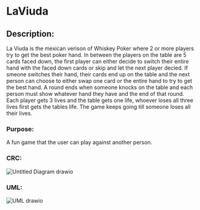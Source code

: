 # LaViuda
## Description:
La Viuda is the mexican verison of Whiskey Poker where 2 or more players try to get the best poker hand. In between the players on the table are 5 cards faced down, the first player can either decide to switch their entire hand with the faced down cards or skip and let the next player decied. If smeone switches their hand, their cards end up on the table and the next person can choose to either swap one card or the entire hand to try to get the best hand. A round ends when someone knocks on the table and each person must show whatever hand they have and the end of that round. Each player gets 3 lives and the table gets one life, whoever loses all three lives first gets the tables life. The game keeps going till someone loses all their lives. 

### Purpose:
A fun game that the user can play against another person.

### CRC: 
![Untitled Diagram drawio](https://github.com/MarkoCode1/LaViuda/assets/158511287/ed85870a-256c-4287-857b-5464b9c73a71)



### UML:
![UML drawio](https://github.com/MarkoCode1/LaViuda/assets/158511287/cb7617a0-b0b7-4460-8385-683bc190944d)

